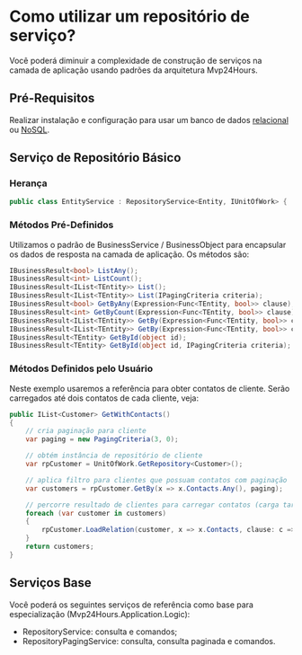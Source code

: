 # Como utilizar um repositório de serviço?
Você poderá diminuir a complexidade de construção de serviços na camada de aplicação usando padrões da arquitetura Mvp24Hours.

## Pré-Requisitos
Realizar instalação e configuração para usar um banco de dados [relacional](pt-br/database/getting-started.md) ou [NoSQL](pt-br/database/nosql.md).

## Serviço de Repositório Básico
### Herança
```csharp
public class EntityService : RepositoryService<Entity, IUnitOfWork> { ... }
```

### Métodos Pré-Definidos
Utilizamos o padrão de BusinessService / BusinessObject para encapsular os dados de resposta na camada de aplicação. Os métodos são:
```csharp
IBusinessResult<bool> ListAny();
IBusinessResult<int> ListCount();
IBusinessResult<IList<TEntity>> List();
IBusinessResult<IList<TEntity>> List(IPagingCriteria criteria);
IBusinessResult<bool> GetByAny(Expression<Func<TEntity, bool>> clause);
IBusinessResult<int> GetByCount(Expression<Func<TEntity, bool>> clause);
IBusinessResult<IList<TEntity>> GetBy(Expression<Func<TEntity, bool>> clause);
IBusinessResult<IList<TEntity>> GetBy(Expression<Func<TEntity, bool>> clause, IPagingCriteria criteria);
IBusinessResult<TEntity> GetById(object id);
IBusinessResult<TEntity> GetById(object id, IPagingCriteria criteria);
```

### Métodos Definidos pelo Usuário
Neste exemplo usaremos a referência para obter contatos de cliente. Serão carregados até dois contatos de cada cliente, veja:
```csharp
public IList<Customer> GetWithContacts()
{
    // cria paginação para cliente
    var paging = new PagingCriteria(3, 0);

    // obtém instância de repositório de cliente
    var rpCustomer = UnitOfWork.GetRepository<Customer>();

    // aplica filtro para clientes que possuam contatos com paginação
    var customers = rpCustomer.GetBy(x => x.Contacts.Any(), paging);

    // percorre resultado de clientes para carregar contatos (carga tardia com filtro e/ou paginação)
    foreach (var customer in customers)
    {
        rpCustomer.LoadRelation(customer, x => x.Contacts, clause: c => c.Active, limit: 2);
    }
    return customers;
}
```

## Serviços Base
Você poderá os seguintes serviços de referência como base para especialização (Mvp24Hours.Application.Logic):
* RepositoryService: consulta e comandos;
* RepositoryPagingService: consulta, consulta paginada e comandos.
